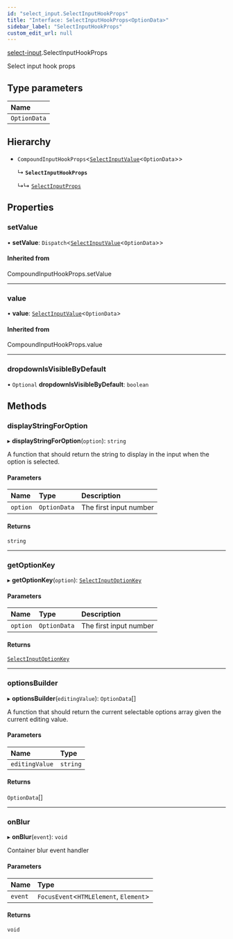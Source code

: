 ```yaml
---
id: "select_input.SelectInputHookProps"
title: "Interface: SelectInputHookProps<OptionData>"
sidebar_label: "SelectInputHookProps"
custom_edit_url: null
---
```


[select-input](../modules/select_input.md).SelectInputHookProps

Select input hook props

## Type parameters

| Name |
| :------ |
| `OptionData` |

## Hierarchy

- `CompoundInputHookProps`\<[`SelectInputValue`](../modules/select_input.md#selectinputvalue)\<`OptionData`\>\>

  ↳ **`SelectInputHookProps`**

  ↳↳ [`SelectInputProps`](select_input.SelectInputProps.md)

## Properties

### setValue

• **setValue**: `Dispatch`\<[`SelectInputValue`](../modules/select_input.md#selectinputvalue)\<`OptionData`\>\>

#### Inherited from

CompoundInputHookProps.setValue

___

### value

• **value**: [`SelectInputValue`](../modules/select_input.md#selectinputvalue)\<`OptionData`\>

#### Inherited from

CompoundInputHookProps.value

___

### dropdownIsVisibleByDefault

• `Optional` **dropdownIsVisibleByDefault**: `boolean`

## Methods

### displayStringForOption

▸ **displayStringForOption**(`option`): `string`

A function that should return the string to display in the input when the option is selected.

#### Parameters

| Name | Type | Description |
| :------ | :------ | :------ |
| `option` | `OptionData` | The first input number |

#### Returns

`string`

___

### getOptionKey

▸ **getOptionKey**(`option`): [`SelectInputOptionKey`](../modules/select_input.md#selectinputoptionkey)

#### Parameters

| Name | Type | Description |
| :------ | :------ | :------ |
| `option` | `OptionData` | The first input number |

#### Returns

[`SelectInputOptionKey`](../modules/select_input.md#selectinputoptionkey)

___

### optionsBuilder

▸ **optionsBuilder**(`editingValue`): `OptionData`[]

A function that should return the current selectable options array given the current editing value.

#### Parameters

| Name | Type |
| :------ | :------ |
| `editingValue` | `string` |

#### Returns

`OptionData`[]

___

### onBlur

▸ **onBlur**(`event`): `void`

Container blur event handler

#### Parameters

| Name | Type |
| :------ | :------ |
| `event` | `FocusEvent`\<`HTMLElement`, `Element`\> |

#### Returns

`void`
